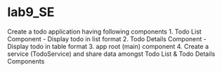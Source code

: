 # lab9_SE
Create a todo application having following components  1. Todo List Component - Display todo in list format  2. Todo Details Component - Display todo in table format  3. app root (main) component  4. Create a service (TodoService) and share data amongst Todo List &amp; Todo Details Components

